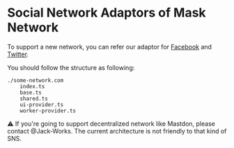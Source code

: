 # Social Network Adaptors of Mask Network

To support a new network, you can refer our adaptor for [Facebook](./facebook.com) and [Twitter](./twitter.com).

You should follow the structure as following:

```plaintext
./some-network.com
    index.ts
    base.ts
    shared.ts
    ui-provider.ts
    worker-provider.ts
```

⚠ If you're going to support decentralized network like Mastdon, please contact @Jack-Works. The current architecture is not friendly to that kind of SNS.
